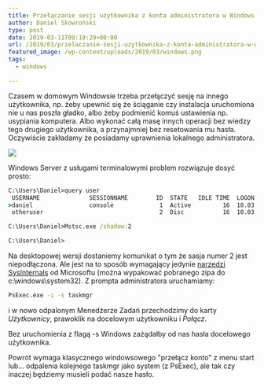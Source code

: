 ```yaml
---
title: Przełączanie sesji użytkownika z konta administratora w Windows 8+
author: Daniel Skowroński
type: post
date: 2019-03-11T09:19:29+00:00
url: /2019/03/przelaczanie-sesji-uzytkownika-z-konta-administratora-w-windows-8/
featured_image: /wp-content/uploads/2019/03/windows.png
tags:
  - windows

---
```

Czasem w domowym Windowsie trzeba przełączyć sesję na innego użytkownika, np. żeby upewnić się że ściąganie czy instalacja uruchomiona nie u nas poszła gładko, albo żeby podmienić komuś ustawienia np. usypiania komputera. Albo wykonać całą masę innych operacji bez wiedzy tego drugiego użytkownika, a przynajmniej bez resetowania mu hasła. Oczywiście zakładamy że posiadamy uprawnienia lokalnego administratora.

![](/wp-content/uploads/2019/03/windows.png)

Windows Server z usługami terminalowymi problem rozwiązuje dosyć prosto:

```cmd
C:\Users\Daniel>query user
 USERNAME              SESSIONNAME        ID  STATE   IDLE TIME  LOGON TIME
>daniel                console             1  Active         16  10.03.2019 12:53
 otheruser                                 2  Disc           16  10.03.2019 21:44

C:\Users\Daniel>Mstsc.exe /shadow:2

C:\Users\Daniel>
```


Na desktopowej wersji dostaniemy komunikat o tym że sasja numer 2 jest niepodłączona. Ale jest na to sposób wymagający jedynie [narzędzi SysInternals][1] od Microsoftu (można wypakować pobranego zipa do c:\windows\system32). Z prompta administratora uruchamiamy:

```cmd
PsExec.exe -i -s taskmgr
```


i w nowo odpalonym Menedżerze Zadań przechodzimy do karty _Użytkownicy_, prawoklik na docelowym użytkowniku i _Połącz_.

Bez uruchomienia z flagą -s Windows zażądałby od nas hasła docelowego użytkownika.

Powrót wymaga klasycznego windowsowego "przełącz konto" z menu start lub... odpalenia kolejnego taskmgr jako system (z PsExec), ale tak czy inaczej będziemy musieli podać nasze hasło.

 [1]: https://docs.microsoft.com/en-us/sysinternals/downloads/psexec
